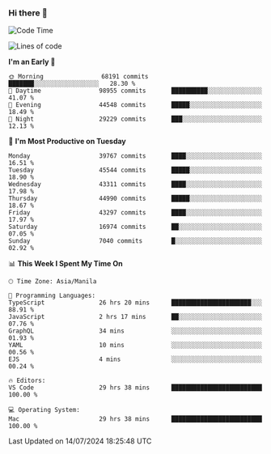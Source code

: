 ### Hi there 👋

<!--START_SECTION:waka-->
![Code Time](http://img.shields.io/badge/Code%20Time-5%2C361%20hrs%2047%20mins-blue)

![Lines of code](https://img.shields.io/badge/From%20Hello%20World%20I%27ve%20Written-113.2%20million%20lines%20of%20code-blue)

**I'm an Early 🐤** 

```text
🌞 Morning                68191 commits       ███████░░░░░░░░░░░░░░░░░░   28.30 % 
🌆 Daytime                98955 commits       ██████████░░░░░░░░░░░░░░░   41.07 % 
🌃 Evening                44548 commits       █████░░░░░░░░░░░░░░░░░░░░   18.49 % 
🌙 Night                  29229 commits       ███░░░░░░░░░░░░░░░░░░░░░░   12.13 % 
```
📅 **I'm Most Productive on Tuesday** 

```text
Monday                   39767 commits       ████░░░░░░░░░░░░░░░░░░░░░   16.51 % 
Tuesday                  45544 commits       █████░░░░░░░░░░░░░░░░░░░░   18.90 % 
Wednesday                43311 commits       ████░░░░░░░░░░░░░░░░░░░░░   17.98 % 
Thursday                 44990 commits       █████░░░░░░░░░░░░░░░░░░░░   18.67 % 
Friday                   43297 commits       ████░░░░░░░░░░░░░░░░░░░░░   17.97 % 
Saturday                 16974 commits       ██░░░░░░░░░░░░░░░░░░░░░░░   07.05 % 
Sunday                   7040 commits        █░░░░░░░░░░░░░░░░░░░░░░░░   02.92 % 
```


📊 **This Week I Spent My Time On** 

```text
🕑︎ Time Zone: Asia/Manila

💬 Programming Languages: 
TypeScript               26 hrs 20 mins      ██████████████████████░░░   88.91 % 
JavaScript               2 hrs 17 mins       ██░░░░░░░░░░░░░░░░░░░░░░░   07.76 % 
GraphQL                  34 mins             ░░░░░░░░░░░░░░░░░░░░░░░░░   01.93 % 
YAML                     10 mins             ░░░░░░░░░░░░░░░░░░░░░░░░░   00.56 % 
EJS                      4 mins              ░░░░░░░░░░░░░░░░░░░░░░░░░   00.24 % 

🔥 Editors: 
VS Code                  29 hrs 38 mins      █████████████████████████   100.00 % 

💻 Operating System: 
Mac                      29 hrs 38 mins      █████████████████████████   100.00 % 
```


 Last Updated on 14/07/2024 18:25:48 UTC
<!--END_SECTION:waka-->


<!--
**rad182/rad182** is a ✨ _special_ ✨ repository because its `README.md` (this file) appears on your GitHub profile.

Here are some ideas to get you started:

- 🔭 I’m currently working on ...
- 🌱 I’m currently learning ...
- 👯 I’m looking to collaborate on ...
- 🤔 I’m looking for help with ...
- 💬 Ask me about ...
- 📫 How to reach me: ...
- 😄 Pronouns: ...
- ⚡ Fun fact: ...
-->
